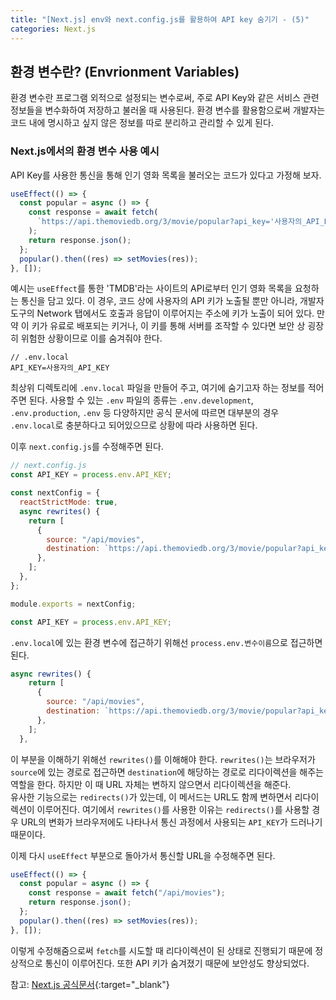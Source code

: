 ```yaml
---
title: "[Next.js] env와 next.config.js를 활용하여 API key 숨기기 - (5)"
categories: Next.js
---
```


## 환경 변수란? (Envrionment Variables)

환경 변수란 프로그램 외적으로 설정되는 변수로써, 주로 API Key와 같은 서비스 관련 정보들을 변수화하여 저장하고 불러올 때 사용된다. 환경 변수를 활용함으로써 개발자는 코드 내에 명시하고 싶지 않은 정보를 따로 분리하고 관리할 수 있게 된다.

### Next.js에서의 환경 변수 사용 예시

API Key를 사용한 통신을 통해 인기 영화 목록을 불러오는 코드가 있다고 가정해 보자.

```js
useEffect(() => {
  const popular = async () => {
    const response = await fetch(
      `https://api.themoviedb.org/3/movie/popular?api_key='사용자의_API_Key'`
    );
    return response.json();
  };
  popular().then((res) => setMovies(res));
}, []);
```

예시는 `useEffect`를 통한 'TMDB'라는 사이트의 API로부터 인기 영화 목록을 요청하는 통신을 담고 있다. 이 경우, 코드 상에 사용자의 API 키가 노출될 뿐만 아니라, 개발자 도구의 Network 탭에서도 호출과 응답이 이루어지는 주소에 키가 노출이 되어 있다. 만약 이 키가 유료로 배포되는 키거나, 이 키를 통해 서버를 조작할 수 있다면 보안 상 굉장히 위험한 상황이므로 이를 숨겨줘야 한다.

```
// .env.local
API_KEY=사용자의_API_KEY
```

최상위 디렉토리에 `.env.local` 파일을 만들어 주고, 여기에 숨기고자 하는 정보를 적어주면 된다. 사용할 수 있는 `.env` 파일의 종류는 `.env.development`, `.env.production`, `.env` 등 다양하지만 공식 문서에 따르면 대부분의 경우 `.env.local`로 충분하다고 되어있으므로 상황에 따라 사용하면 된다.

이후 `next.config.js`를 수정해주면 된다.

```js
// next.config.js
const API_KEY = process.env.API_KEY;

const nextConfig = {
  reactStrictMode: true,
  async rewrites() {
    return [
      {
        source: "/api/movies",
        destination: `https://api.themoviedb.org/3/movie/popular?api_key=${API_KEY}`,
      },
    ];
  },
};

module.exports = nextConfig;
```

```js
const API_KEY = process.env.API_KEY;
```

`.env.local`에 있는 환경 변수에 접근하기 위해선 `process.env.변수이름`으로 접근하면 된다.

```js
async rewrites() {
    return [
      {
        source: "/api/movies",
        destination: `https://api.themoviedb.org/3/movie/popular?api_key=${API_KEY}`,
      },
    ];
  },
```

이 부분을 이해하기 위해선 `rewrites()`를 이해해야 한다. `rewrites()`는 브라우저가 `source`에 있는 경로로 접근하면 `destination`에 해당하는 경로로 리다이렉션을 해주는 역할을 한다. 하지만 이 때 URL 자체는 변하지 않으면서 리다이렉션을 해준다.  
유사한 기능으로는 `redirects()`가 있는데, 이 메서드는 URL도 함께 변하면서 리다이렉션이 이루어진다. 여기에서 `rewrites()`를 사용한 이유는 `redirects()`를 사용할 경우 URL의 변화가 브라우저에도 나타나서 통신 과정에서 사용되는 `API_KEY`가 드러나기 때문이다.

이제 다시 `useEffect` 부분으로 돌아가서 통신할 URL을 수정해주면 된다.

```js
useEffect(() => {
  const popular = async () => {
    const response = await fetch("/api/movies");
    return response.json();
  };
  popular().then((res) => setMovies(res));
}, []);
```

이렇게 수정해줌으로써 `fetch`를 시도할 때 리다이렉션이 된 상태로 진행되기 때문에 정상적으로 통신이 이루어진다. 또한 API 키가 숨겨졌기 때문에 보안성도 향상되었다.

참고: [Next.js 공식문서](https://nextjs.org/docs){:target="\_blank"}
